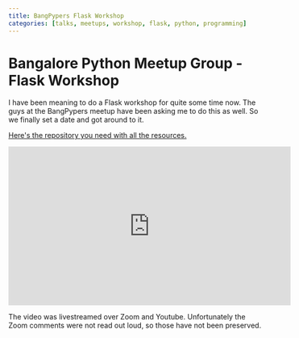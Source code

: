 ```yaml
---
title: BangPypers Flask Workshop
categories: [talks, meetups, workshop, flask, python, programming]
---
```


# Bangalore Python Meetup Group - Flask Workshop

I have been meaning to do a Flask workshop for quite some time now. The guys
at the BangPypers meetup have been asking me to do this as well. So we finally
set a date and got around to it.

[Here's the repository you need with all the resources.](https://github.com/bangpypers/23-05-2020-flask-workshop)

<iframe width="560" height="315" src="https://www.youtube.com/embed/1C7Oj0KEhgo" frameborder="0" allow="accelerometer; autoplay; encrypted-media; gyroscope; picture-in-picture" allowfullscreen></iframe>


The video was livestreamed over Zoom and Youtube. Unfortunately the Zoom
comments were not read out loud, so those have not been preserved.
